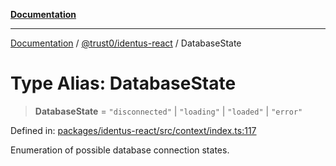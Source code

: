 [**Documentation**](../../../README.md)

***

[Documentation](../../../README.md) / [@trust0/identus-react](../README.md) / DatabaseState

# Type Alias: DatabaseState

> **DatabaseState** = `"disconnected"` \| `"loading"` \| `"loaded"` \| `"error"`

Defined in: [packages/identus-react/src/context/index.ts:117](https://github.com/trust0-project/identus/blob/692ba3cdcf5907940ba9937d381a0d59009c0418/packages/identus-react/src/context/index.ts#L117)

Enumeration of possible database connection states.
